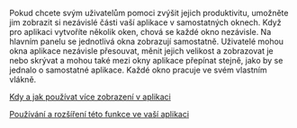 ﻿Pokud chcete svým uživatelům pomoci zvýšit jejich produktivitu, umožněte jim zobrazit si nezávislé části vaší aplikace v samostatných oknech. Když pro aplikaci vytvoříte několik oken, chová se každé okno nezávisle. Na hlavním panelu se jednotlivá okna zobrazují samostatně. Uživatelé mohou okna aplikace nezávisle přesouvat, měnit jejich velikost a zobrazovat je nebo skrývat a mohou také mezi okny aplikace přepínat stejně, jako by se jednalo o samostatné aplikace. Každé okno pracuje ve svém vlastním vlákně.

[Kdy a jak používat více zobrazení v aplikaci](https://docs.microsoft.com/windows/uwp/design/layout/show-multiple-views)

[Používání a rozšíření této funkce ve vaší aplikaci](https://github.com/Microsoft/WindowsTemplateStudio/blob/dev/docs/features/multiple-views.md)
